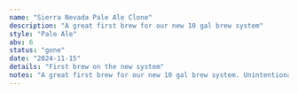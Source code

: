 ```yaml
---
name: "Sierra Nevada Pale Ale Clone"
description: "A great first brew for our new 10 gal brew system"
style: "Pale Ale"
abv: 6
status: "gone"
date: "2024-11-15"
details: "First brew on the new system"
notes: "A great first brew for our new 10 gal brew system. Unintentionally brewed on the anniversary of Sierra Nevada's establishment."
---
```

